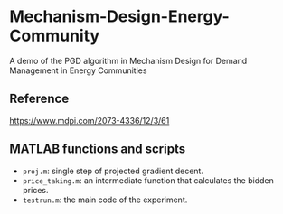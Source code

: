 # Mechanism-Design-Energy-Community
 A demo of the PGD algorithm in Mechanism Design for Demand Management in Energy Communities

## Reference

https://www.mdpi.com/2073-4336/12/3/61

## MATLAB functions and scripts

- `proj.m`: single step of projected gradient decent.
- `price_taking.m`: an intermediate function that calculates the bidden prices. 
- `testrun.m`: the main code of the experiment.
